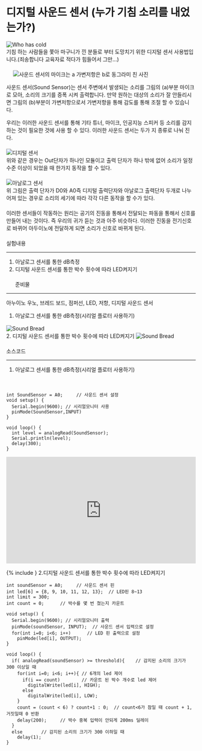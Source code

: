 # 디지털 사운드 센서 (누가 기침 소리를 내었는가?)
![Who has cold](img/title.jpg)    
기침 하는 사람들을 쫓아 마구니가 낀 분들로 부터 도망치기 위한 디지털
 센서 사용법입니다.(죄송합니다 교육자료 적다가 힘들어서 그만...)  
　  
　
![사운드 센서의 마이크는 a 가변저항은 b로 동그라미 친 사진](img/analog_sound1.png)  

사운드 센서(Sound Sensor)는 센서 주변에서 발생되는 소리를 그림의 (a)부분 마이크로 모아, 소리의 크기를 증폭 시켜 출력합니다.
만약 원하는 대상의 소리가 잘 안들리시면 그림의 (b)부분이 가변저항으로서 가변저항을 통해 감도를 통해 조절 할 수 있습니다.  
  
우리는 이러한 사운드 센서를 통해 기타 튜너, 마이크, 인공지능 스피커 등 소리를 감지하는 것이 필요한 것에 사용
할 수 있다. 이러한 사운드 센서는 두가 지 종류로 나눠 진다.  
　  
![디지털 센서](img/sound.png)  
위와 같은 경우는 Out단자가 하나인 모듈이고 출력 단자가 하나 밖에 없어 소리가 일정 수준 이상이 되었을 때 한가지 동작을 할 수 있다.  
　  
![아날로그 센서](img/analog_sound.PNG)  
위 그림은 출력 단자가 D0와 A0즉 디지털 출력단자와 아날로그 출력단자 두개로
나누어져 있는 경우로 소리의 세기에 따라 각각 다른 동작을 할 수가 있다.  
　  
이러한 센서들이 작동하는 원리는 공기의 진동을 통해서 전달되는 파동을 통해서 신호를 만들어 내는 것이다.
즉 우리의 귀가 듣는 것과 아주 비슷하다. 이러한 진동을 전기신호로 바뀌어 아두이노에 전달하게 되면 소리가 신호로 바뀌게 된다.  
　  
실험내용
***  
1. 아날로그 센서를 통한 dB측정    
2. 디지털 사운드 센서를 통한 박수 횟수에 따라 LED켜지기  
　  
준비물
***
아누이노 우노, 브레드 보드, 점퍼선, LED, 저항, 디지털 사운드 센서  
1. 아날로그 센서를 통한 dB측정(시리얼 플로터 사용하기)    
  
![Sound Bread](img/sound_bread.PNG)　  
2. 디지털 사운드 센서를 통한 박수 횟수에 따라 LED켜지기
![Sound Bread](img/Sound_bread2.PNG)   
　  
소스코드  
***
1. 아날로그 센서를 통한 dB측정(시리얼 플로터 사용하기)  

　
    
    int SoundSensor = A0;     // 사운드 센서 설정
    void setup() {               
      Serial.begin(9600); // 시리얼모니터 사용
      pinMode(SoundSensor,INPUT)
    }
    
    void loop() {     
      int level = analogRead(SoundSensor);
      Serial.println(level);
      delay(300);
    }
<style>.embed-container { position: relative; padding-bottom: 56.25%; height: 0; overflow: hidden; max-width: 100%; height: auto; } .embed-container iframe, .embed-container object, .embed-container embed { position: absolute; top: 0; left: 0; width: 100%; height: 100%; }</style><div class='embed-container'><iframe src='http://www.youtube.com/embed/EkzEocB56YA' frameborder='0' allowfullscreen></iframe></div>
{% include }
2.디지털 사운드 센서를 통한 박수 횟수에 따라 LED켜지기  

  


    int soundSensor = A0;     // 사운드 센서 핀
    int led[6] = {8, 9, 10, 11, 12, 13};  // LED핀 8~13
    int limit = 300;
    int count = 0;      // 박수를 몇 번 쳤는지 카운트
    
    void setup() {               
      Serial.begin(9600); // 시리얼모니터 출력
      pinMode(soundSensor, INPUT);  // 사운드 센서 입력으로 설정  
      for(int i=0; i<6; i++)      // LED 핀 출력으로 설정
        pinMode(led[i], OUTPUT);    
    }
    
    void loop() {     
      if( analogRead(soundSensor) >= threshold){    // 감지된 소리의 크기가 300 이상일 때
        for(int i=0; i<6; i++){ // 6개의 led 제어
          if(i == count)        // 카운트 된 박수 개수로 led 제어 
            digitalWrite(led[i], HIGH);   
          else 
            digitalWrite(led[i], LOW);
        }
        count = (count < 6) ? count+1 : 0;  // count<6가 참일 때 count + 1, 거짓일때 0 반환
        delay(200);     // 박수 중복 입력이 안되게 200ms 딜레이
      } 
      else       // 감지된 소리의 크기가 300 이하일 때 
        delay(1);
    }